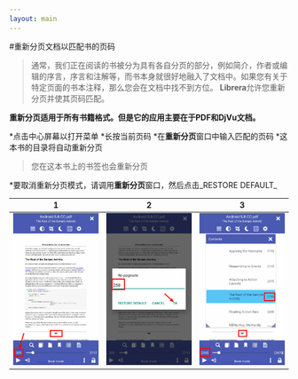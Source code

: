 ```yaml
---
layout: main
---
```


#重新分页文档以匹配书的页码

>通常，我们正在阅读的书被分为具有各自分页的部分，例如简介，作者或编辑的序言，序言和注解等，而书本身就很好地融入了文档中。如果您有关于特定页面的书本注释，那么您会在文档中找不到方位。 **Librera**允许您重新分页并使其页码匹配。

**重新分页适用于所有书籍格式。但是它的应用主要在于PDF和DjVu文档。**

*点击中心屏幕以打开菜单
*长按当前页码
*在**重新分页**窗口中输入匹配的页码
*这本书的目录将自动重新分页

>您在这本书上的书签也会重新分页

*要取消重新分页模式，请调用**重新分页**窗口，然后点击_RESTORE DEFAULT_

|1|2|3|
|-|-|-|
|![](1.png)|![](2.png)|![](3.png)|
